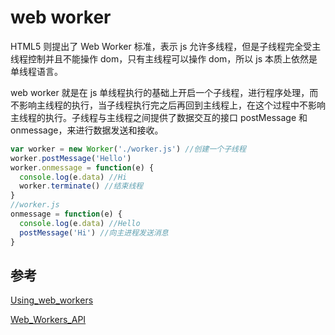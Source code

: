 # web worker

HTML5 则提出了 Web Worker 标准，表示 js 允许多线程，但是子线程完全受主线程控制并且不能操作 dom，只有主线程可以操作 dom，所以 js 本质上依然是单线程语言。

web worker 就是在 js 单线程执行的基础上开启一个子线程，进行程序处理，而不影响主线程的执行，当子线程执行完之后再回到主线程上，在这个过程中不影响主线程的执行。子线程与主线程之间提供了数据交互的接口 postMessage 和 onmessage，来进行数据发送和接收。

```js
var worker = new Worker('./worker.js') //创建一个子线程
worker.postMessage('Hello')
worker.onmessage = function(e) {
  console.log(e.data) //Hi
  worker.terminate() //结束线程
}
//worker.js
onmessage = function(e) {
  console.log(e.data) //Hello
  postMessage('Hi') //向主进程发送消息
}
```

## 参考

[Using_web_workers](https://developer.mozilla.org/zh-CN/docs/Web/API/Web_Workers_API/Using_web_workers)

[Web_Workers_API](https://developer.mozilla.org/zh-CN/docs/Web/API/Web_Workers_API)
